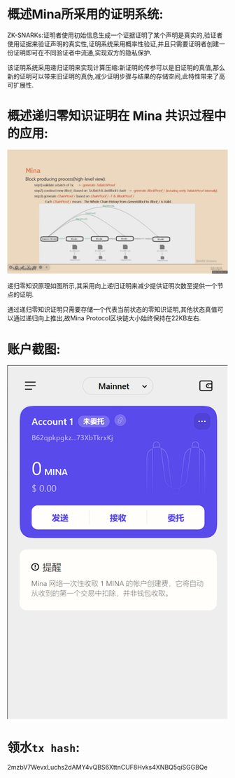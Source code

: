 # 概述Mina所采用的证明系统:

ZK-SNARKs:证明者使用初始信息生成一个证据证明了某个声明是真实的,验证者使用证据来验证声明的真实性,证明系统采用概率性验证,并且只需要证明者创建一份证明即可在不同验证者中流通,实现双方的隐私保护.

该证明系统采用递归证明来实现计算压缩:新证明的传参可以是旧证明的真值,那么新的证明可以带来旧证明的真伪,减少证明步骤与结果的存储空间,此特性带来了高可扩展性.

# 概述递归零知识证明在 Mina 共识过程中的应用:

![recusiveZKP](.\recusiveZKP.png)

递归零知识原理如图所示,其采用向上递归证明来减少提供证明次数至提供一个节点的证明.

通过递归零知识证明只需要存储一个代表当前状态的零知识证明,其他状态真值可以通过递归向上推出,故Mina Protocol区块链大小始终保持在22KB左右.

# 账户截图:

![walletaccount](.\walletaccount.png)

# 领水`tx hash`:

2mzbV7WevxLuchs2dAMY4vQBS6XttnCUF8Hvks4XNBQ5qiSGGBQe